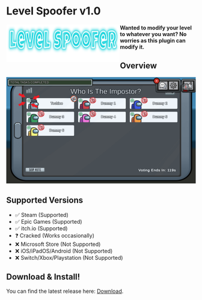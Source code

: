 # Level Spoofer v1.0
<p align="center">  
<img align="left" alt="Cover" src="LevelSpooferLogo.png" width="60%" height="100" /> 
   
   
   
<b>Wanted to modify your level to whatever you want? No worries as this plugin can modify it.</b>


</p>

## 

## Overview
<p align="center">
   <img src="LevelSpoofer.png">
</p>

## Supported Versions
- ✅ Steam (Supported)
- ✅ Epic Games (Supported)
- ✅ itch.io (Supported)
- ❓ Cracked (Works occasionally)
- ❌ Microsoft Store (Not Supported)
- ❌ iOS/iPadOS/Android (Not Supported)
- ❌ Switch/Xbox/Playstation (Not Supported)

## Download & Install!
You can find the latest release here: [Download](https://github.com/the-real-techiee/LevelSpoofer/releases/latest).


